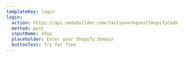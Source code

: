 ```yaml
---
templateKey: login
login:
  action: https://api.vedabuilder.com/?action=requestShopifyCode
  method: post
  inputName: shop
  placeholder: Enter your Shopify Domain
  buttonText: Try for free
---
```

